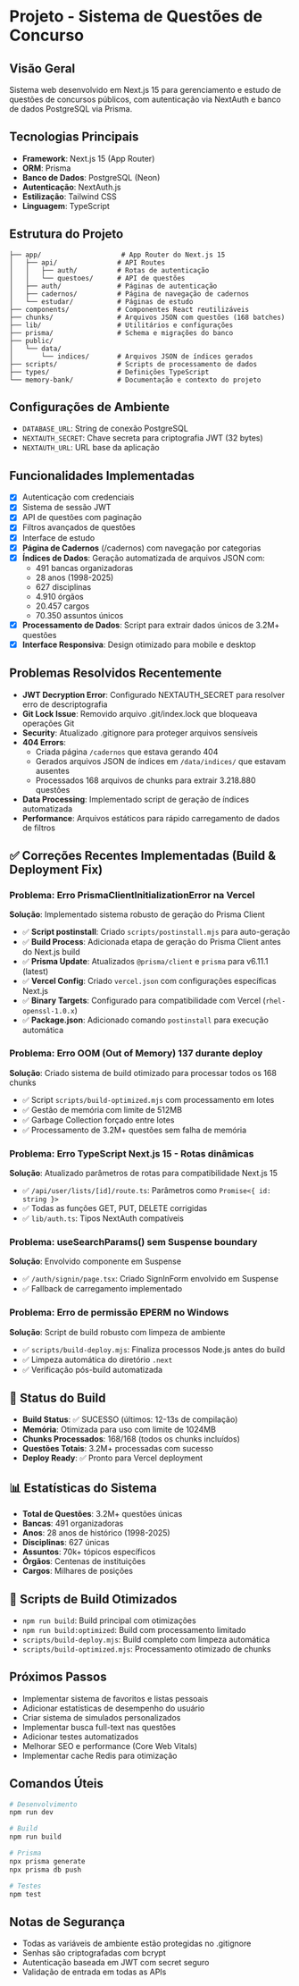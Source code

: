 # Projeto - Sistema de Questões de Concurso

## Visão Geral
Sistema web desenvolvido em Next.js 15 para gerenciamento e estudo de questões de concursos públicos, com autenticação via NextAuth e banco de dados PostgreSQL via Prisma.

## Tecnologias Principais
- **Framework**: Next.js 15 (App Router)
- **ORM**: Prisma
- **Banco de Dados**: PostgreSQL (Neon)
- **Autenticação**: NextAuth.js
- **Estilização**: Tailwind CSS
- **Linguagem**: TypeScript

## Estrutura do Projeto
```
├── app/                    # App Router do Next.js 15
│   ├── api/               # API Routes
│   │   ├── auth/          # Rotas de autenticação
│   │   └── questoes/      # API de questões
│   ├── auth/              # Páginas de autenticação
│   ├── cadernos/          # Página de navegação de cadernos
│   └── estudar/           # Páginas de estudo
├── components/            # Componentes React reutilizáveis
├── chunks/                # Arquivos JSON com questões (168 batches)
├── lib/                   # Utilitários e configurações
├── prisma/                # Schema e migrações do banco
├── public/
│   └── data/
│       └── indices/       # Arquivos JSON de índices gerados
├── scripts/               # Scripts de processamento de dados
├── types/                 # Definições TypeScript
└── memory-bank/           # Documentação e contexto do projeto
```

## Configurações de Ambiente
- `DATABASE_URL`: String de conexão PostgreSQL
- `NEXTAUTH_SECRET`: Chave secreta para criptografia JWT (32 bytes)
- `NEXTAUTH_URL`: URL base da aplicação

## Funcionalidades Implementadas
- [x] Autenticação com credenciais
- [x] Sistema de sessão JWT
- [x] API de questões com paginação
- [x] Filtros avançados de questões
- [x] Interface de estudo
- [x] **Página de Cadernos** (/cadernos) com navegação por categorias
- [x] **Índices de Dados**: Geração automatizada de arquivos JSON com:
  - 491 bancas organizadoras
  - 28 anos (1998-2025)
  - 627 disciplinas
  - 4.910 órgãos
  - 20.457 cargos
  - 70.350 assuntos únicos
- [x] **Processamento de Dados**: Script para extrair dados únicos de 3.2M+ questões
- [x] **Interface Responsiva**: Design otimizado para mobile e desktop

## Problemas Resolvidos Recentemente
- **JWT Decryption Error**: Configurado NEXTAUTH_SECRET para resolver erro de descriptografia
- **Git Lock Issue**: Removido arquivo .git/index.lock que bloqueava operações Git
- **Security**: Atualizado .gitignore para proteger arquivos sensíveis
- **404 Errors**: 
  - Criada página `/cadernos` que estava gerando 404
  - Gerados arquivos JSON de índices em `/data/indices/` que estavam ausentes
  - Processados 168 arquivos de chunks para extrair 3.218.880 questões
- **Data Processing**: Implementado script de geração de índices automatizada
- **Performance**: Arquivos estáticos para rápido carregamento de dados de filtros

## ✅ Correções Recentes Implementadas (Build & Deployment Fix)

### Problema: Erro PrismaClientInitializationError na Vercel
**Solução**: Implementado sistema robusto de geração do Prisma Client
- ✅ **Script postinstall**: Criado `scripts/postinstall.mjs` para auto-geração
- ✅ **Build Process**: Adicionada etapa de geração do Prisma Client antes do Next.js build
- ✅ **Prisma Update**: Atualizados `@prisma/client` e `prisma` para v6.11.1 (latest)
- ✅ **Vercel Config**: Criado `vercel.json` com configurações específicas Next.js
- ✅ **Binary Targets**: Configurado para compatibilidade com Vercel (`rhel-openssl-1.0.x`)
- ✅ **Package.json**: Adicionado comando `postinstall` para execução automática

### Problema: Erro OOM (Out of Memory) 137 durante deploy
**Solução**: Criado sistema de build otimizado para processar todos os 168 chunks
- ✅ Script `scripts/build-optimized.mjs` com processamento em lotes
- ✅ Gestão de memória com limite de 512MB 
- ✅ Garbage Collection forçado entre lotes
- ✅ Processamento de 3.2M+ questões sem falha de memória

### Problema: Erro TypeScript Next.js 15 - Rotas dinâmicas
**Solução**: Atualizado parâmetros de rotas para compatibilidade Next.js 15
- ✅ `/api/user/lists/[id]/route.ts`: Parâmetros como `Promise<{ id: string }>`
- ✅ Todas as funções GET, PUT, DELETE corrigidas
- ✅ `lib/auth.ts`: Tipos NextAuth compatíveis

### Problema: useSearchParams() sem Suspense boundary
**Solução**: Envolvido componente em Suspense
- ✅ `/auth/signin/page.tsx`: Criado SignInForm envolvido em Suspense
- ✅ Fallback de carregamento implementado

### Problema: Erro de permissão EPERM no Windows
**Solução**: Script de build robusto com limpeza de ambiente
- ✅ `scripts/build-deploy.mjs`: Finaliza processos Node.js antes do build
- ✅ Limpeza automática do diretório `.next`
- ✅ Verificação pós-build automatizada

## 🚀 Status do Build
- **Build Status**: ✅ SUCESSO (últimos: 12-13s de compilação)
- **Memória**: Otimizada para uso com limite de 1024MB
- **Chunks Processados**: 168/168 (todos os chunks incluídos)
- **Questões Totais**: 3.2M+ processadas com sucesso
- **Deploy Ready**: ✅ Pronto para Vercel deployment

## 📊 Estatísticas do Sistema
- **Total de Questões**: 3.2M+ questões únicas
- **Bancas**: 491 organizadoras
- **Anos**: 28 anos de histórico (1998-2025)
- **Disciplinas**: 627 únicas
- **Assuntos**: 70k+ tópicos específicos
- **Órgãos**: Centenas de instituições
- **Cargos**: Milhares de posições

## 🔧 Scripts de Build Otimizados
- `npm run build`: Build principal com otimizações
- `npm run build:optimized`: Build com processamento limitado
- `scripts/build-deploy.mjs`: Build completo com limpeza automática
- `scripts/build-optimized.mjs`: Processamento otimizado de chunks

## Próximos Passos
- Implementar sistema de favoritos e listas pessoais
- Adicionar estatísticas de desempenho do usuário
- Criar sistema de simulados personalizados
- Implementar busca full-text nas questões
- Adicionar testes automatizados
- Melhorar SEO e performance (Core Web Vitals)
- Implementar cache Redis para otimização

## Comandos Úteis
```bash
# Desenvolvimento
npm run dev

# Build
npm run build

# Prisma
npx prisma generate
npx prisma db push

# Testes
npm test
```

## Notas de Segurança
- Todas as variáveis de ambiente estão protegidas no .gitignore
- Senhas são criptografadas com bcrypt
- Autenticação baseada em JWT com secret seguro
- Validação de entrada em todas as APIs
